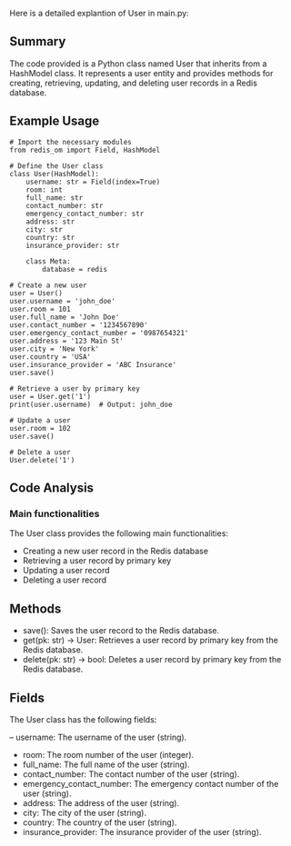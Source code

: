 Here is a detailed explantion of User in main.py:
## Summary
The code provided is a Python class named User that inherits from a HashModel class. It represents a user entity and provides methods for creating, retrieving, updating, and deleting user records in a Redis database.

## Example Usage
```
# Import the necessary modules
from redis_om import Field, HashModel

# Define the User class
class User(HashModel):
    username: str = Field(index=True)
    room: int
    full_name: str
    contact_number: str
    emergency_contact_number: str
    address: str
    city: str
    country: str
    insurance_provider: str

    class Meta:
        database = redis

# Create a new user
user = User()
user.username = 'john_doe'
user.room = 101
user.full_name = 'John Doe'
user.contact_number = '1234567890'
user.emergency_contact_number = '0987654321'
user.address = '123 Main St'
user.city = 'New York'
user.country = 'USA'
user.insurance_provider = 'ABC Insurance'
user.save()

# Retrieve a user by primary key
user = User.get('1')
print(user.username)  # Output: john_doe

# Update a user
user.room = 102
user.save()

# Delete a user
User.delete('1')
```
## Code Analysis
### Main functionalities
The User class provides the following main functionalities:

- Creating a new user record in the Redis database
- Retrieving a user record by primary key
- Updating a user record
- Deleting a user record
## Methods
- save(): Saves the user record to the Redis database.
- get(pk: str) -> User: Retrieves a user record by primary key from the Redis database.
- delete(pk: str) -> bool: Deletes a user record by primary key from the Redis database.
## Fields
The User class has the following fields:

– username: The username of the user (string).
- room: The room number of the user (integer).
- full_name: The full name of the user (string).
- contact_number: The contact number of the user (string).
- emergency_contact_number: The emergency contact number of the user (string).
- address: The address of the user (string).
- city: The city of the user (string).
- country: The country of the user (string).
- insurance_provider: The insurance provider of the user (string).
